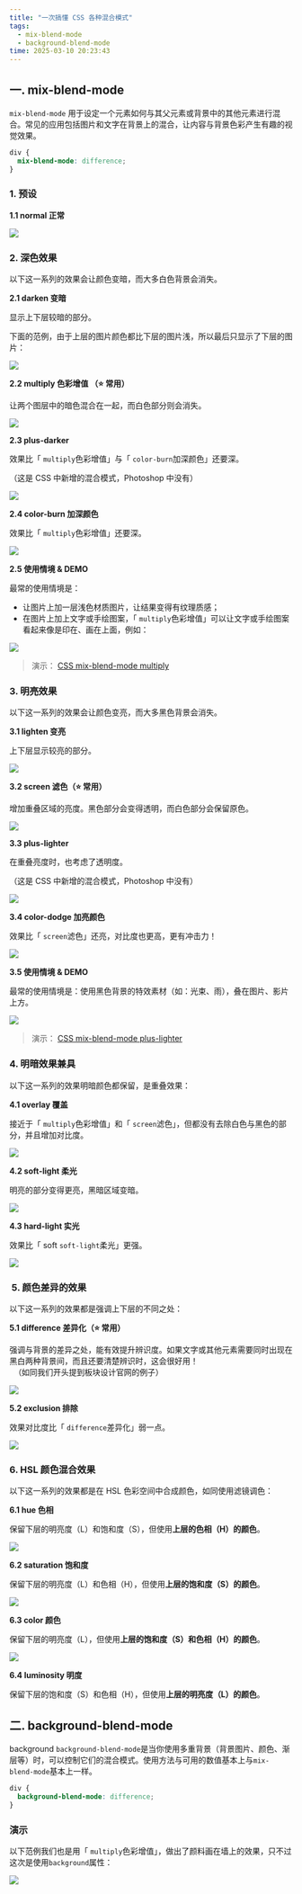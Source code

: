 ```yaml
---
title: "一次搞懂 CSS 各种混合模式"
tags:
  - mix-blend-mode
  - background-blend-mode
time: 2025-03-10 20:23:43
---
```


## 一. mix-blend-mode

`mix-blend-mode` 用于设定一个元素如何与其父元素或背景中的其他元素进行混合。常见的应用包括图片和文字在背景上的混合，让内容与背景色彩产生有趣的视觉效果。

```css
div {
  mix-blend-mode: difference;
}
```

### 1. 预设

**1.1 normal 正常**

<img src="./images/01.png" />

### 2. 深色效果

以下这一系列的效果会让颜色变暗，而大多白色背景会消失。

**2.1 darken 变暗**

显示上下层较暗的部分。

下面的范例，由于上层的图片颜色都比下层的图片浅，所以最后只显示了下层的图片：

<img src="./images/02.png" />

**2.2 multiply 色彩增值 （⭐️ 常用）**

让两个图层中的暗色混合在一起，而白色部分则会消失。

<img src="./images/03.png" />

**2.3 plus-darker**

效果比「 `multiply`色彩增值」与「 `color-burn`加深颜色」还要深。

（这是 CSS 中新增的混合模式，Photoshop 中没有）

<img src="./images/04.png" />

**2.4 color-burn 加深颜色**

效果比「 `multiply`色彩增值」还要深。

<img src="./images/05.png" />

**2.5 使用情境 & DEMO**

最常的使用情境是：

- 让图片上加一层浅色材质图片，让结果变得有纹理质感；
- 在图片上加上文字或手绘图案，「 `multiply`色彩增值」可以让文字或手绘图案看起来像是印在、画在上面，例如：

<img src="./images/06.png" />

> 演示： [CSS mix-blend-mode multiply](https://codepen.io/im1010ioio/pen/ZEgbzzR)

### 3. 明亮效果

以下这一系列的效果会让颜色变亮，而大多黑色背景会消失。

**3.1 lighten 变亮**

上下层显示较亮的部分。

<img src="./images/07.png" />

**3.2 screen 滤色（⭐️ 常用）**

增加重叠区域的亮度。黑色部分会变得透明，而白色部分会保留原色。

<img src="./images/08.png" />

**3.3 plus-lighter**

在重叠亮度时，也考虑了透明度。

（这是 CSS 中新增的混合模式，Photoshop 中没有）

<img src="./images/09.png" />

**3.4 color-dodge 加亮颜色**

效果比「 `screen`滤色」还亮，对比度也更高，更有冲击力！

<img src="./images/10.png" />

**3.5 使用情境 & DEMO**

最常的使用情境是：使用黑色背景的特效素材（如：光束、雨），叠在图片、影片上方。

<img src="./images/02.gif" />

> 演示： [CSS mix-blend-mode plus-lighter](https://codepen.io/im1010ioio/pen/Exqjqpp)

### 4\. 明暗效果兼具

以下这一系列的效果明暗颜色都保留，是重叠效果：

**4.1 overlay 覆盖**

接近于「 `multiply`色彩增值」和「 `screen`滤色」，但都没有去除白色与黑色的部分，并且增加对比度。

<img src="./images/11.png" />

**4.2 soft-light 柔光**

明亮的部分变得更亮，黑暗区域变暗。

<img src="./images/23.webp" />

**4.3 hard-light 实光**

效果比「 soft `soft-light`柔光」更强。

<img src="./images/12.png" />

###  5\. 颜色差异的效果

以下这一系列的效果都是强调上下层的不同之处：

**5.1 difference 差异化（⭐️ 常用）**

强调与背景的差异之处，能有效提升辨识度。如果文字或其他元素需要同时出现在黑白两种背景间，而且还要清楚辨识时，这会很好用！  
  （如同我们开头提到板块设计官网的例子）

<img src="./images/13.png" />

**5.2 exclusion 排除**

效果对比度比「 `difference`差异化」弱一点。

<img src="./images/14.png" />

### 6\. HSL 颜色混合效果

以下这一系列的效果都是在 HSL 色彩空间中合成颜色，如同使用滤镜调色：

**6.1 hue 色相**

保留下层的明亮度（L）和饱和度（S），但使用**上层的色相（H）的颜色**。

<img src="./images/15.png" />

**6.2 saturation 饱和度**

保留下层的明亮度（L）和色相（H），但使用**上层的饱和度（S）的颜色**。

<img src="./images/16.png" />

**6.3 color 颜色**

保留下层的明亮度（L），但使用**上层的饱和度（S）和色相（H）的颜色**。

<img src="./images/17.png" />

**6.4 luminosity 明度**

保留下层的饱和度（S）和色相（H），但使用**上层的明亮度（L）的颜色**。

## 二. background-blend-mode

background `background-blend-mode`是当你使用多重背景（背景图片、颜色、渐层等）时，可以控制它们的混合模式。使用方法与可用的数值基本上与`mix-blend-mode`基本上一样。

```css
div {
  background-blend-mode: difference;
}
```

### 演示

以下范例我们也是用「 `multiply`色彩增值」，做出了颜料画在墙上的效果，只不过这次是使用`background`属性：

<img src="./images/19.png" />